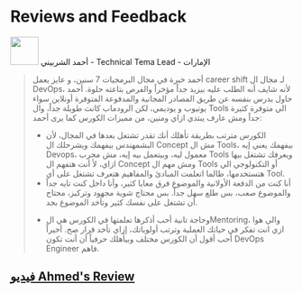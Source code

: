 
# Reviews and Feedback

 <img width="50px" height="50px" src="https://i.ibb.co/RCmY8DX/Ahmed-Sherbeeny.jpg" /> أحمد الشربيني - Technical Tema Lead - الإمارات



> أحمد خبرة في مجال البرمجيات 7 سنين، و عايز يعمل career shift لـ مجال ال DevOps، لأنه شايف أنه الطلب عليه بيزيد جداً مؤخراً والفرص بتاعته حلوة. 
> أحمد حاول يدرس بنفسه عن طريق المصادر المجانية والمدفوعة المتوفرة أونلاين سواء يوتيوب و يوديمي، لكن الرودماب كانت طويلة جداً، وال Tools الي متوفرة كثيرة جداً ومش عارف يبتدي ازاي ومنين، من مميزات الكورس كما يرى أحمد:
> - الكورس مترتب بطريقة تأهلك أنك تقدر تشتغل بعدها في المجال، لأن البشمهندس بيفهمك ويشرحلك ال Concept مش ال Tools، بيفهمك يعني إيه Devops، معمول ليه، وبيتعمل بيه إيه، مش مجرب Tools ويعرفك تشتغل بيها ازاي، لأ أنت هتفهم ال Concept ومش مهم ال Tools أو التكنولوجي الي هتستخدمها، طالما اتعلمت المبادئ والمفاهيم هتعرف تشتغل على أي Tool.
> - أنا كنت من الدفعة الأولانية والموضوع فرق معايا كثير، وأنا داخل كنت تايه جداً والموضوع صعب، بس طلع سهل جداً. بس محتاج شوية مجهود وتركيز، محتاج أن تشتغل على نفسك كثير وتأخد الموضوع بجد.
> * وحاجة تانية أحب أذكرها تعلمتها في الكورس هي الMentoring، والي هوا ازي انت تفكر في حياتك العملية وترتب أولوياتك، إزاي تأخد قرار صح. أخيراً أحب أقول أن الكورس مختلف وبيأهلك حرفياً أن أنت تكون DevOps Engineer فاهم.   

[فيديو Ahmed's Review ](https://www.facebook.com/mradwandevops/videos/1025132721459225 "Ahmed's Review")
---
